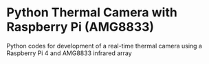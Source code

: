 # Python Thermal Camera with Raspberry Pi (AMG8833)
Python codes for development of a real-time thermal camera using a Raspberry Pi 4 and AMG8833 infrared array


